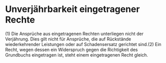 # Unverjährbarkeit eingetragener Rechte

(1) Die Ansprüche aus eingetragenen Rechten unterliegen nicht der Verjährung. Dies gilt nicht für Ansprüche, die auf Rückstände wiederkehrender Leistungen oder auf Schadensersatz gerichtet sind.(2) Ein Recht, wegen dessen ein Widerspruch gegen die Richtigkeit des Grundbuchs eingetragen ist, steht einem eingetragenen Recht gleich. 

